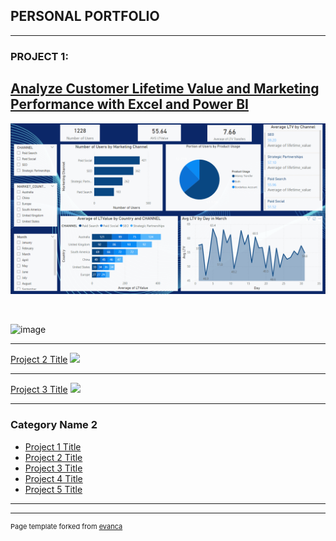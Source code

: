 
## PERSONAL PORTFOLIO

---

### PROJECT 1: 

## [Analyze Customer Lifetime Value and Marketing Performance with Excel and Power BI](/sample_page)

[<img src="images/Cover Photo Upwork.png"/>](/sample_page)

<br>

![image](https://github.com/leanhkienn/leanhkienn.github.io/assets/116093407/69e5992e-2337-40ae-aeac-20f7878ff2c3)



---
[Project 2 Title](/pdf/sample_presentation.pdf)
<img src="images/dummy_thumbnail.jpg?raw=true"/>

---
[Project 3 Title](http://example.com/)
<img src="images/dummy_thumbnail.jpg?raw=true"/>

---

### Category Name 2

- [Project 1 Title](http://example.com/)
- [Project 2 Title](http://example.com/)
- [Project 3 Title](http://example.com/)
- [Project 4 Title](http://example.com/)
- [Project 5 Title](http://example.com/)

---




---
<p style="font-size:11px">Page template forked from <a href="https://github.com/evanca/quick-portfolio">evanca</a></p>
<!-- Remove above link if you don't want to attibute -->
